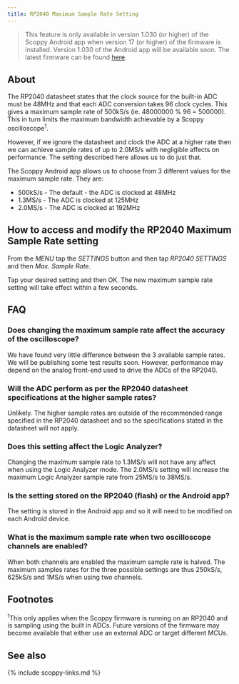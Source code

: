 ```yaml
---
title: RP2040 Maximum Sample Rate Setting
---
```


> This feature is only available in version 1.030 (or higher) of the Scoppy Android app when version 17 (or higher) of the firmware is installed.  Version 1.030 of the Android app will be available soon. The latest firmware can be found [here](../wiki/firmware-versions).

## About

The RP2040 datasheet states that the clock source for the built-in ADC must be 48MHz and that each ADC conversion takes 96 clock cycles.
This gives a maximum sample rate of 500kS/s (ie. 48000000 % 96 = 500000). This in turn limits the maximum bandwidth achievable by a Scoppy oscilloscope<sup>1</sup>.

However, if we ignore the datasheet and clock the ADC at a higher rate then we can achieve sample rates of up to 2.0MS/s with negligible affects on
performance. The setting described here allows us to do just that.

The Scoppy Android app allows us to choose from 3 different values for the maximum sample rate. They are:
* 500kS/s - The default - the ADC is clocked at 48MHz
* 1.3MS/s - The ADC is clocked at 125MHz
* 2.0MS/s - The ADC is clocked at 192MHz


## How to access and modify the RP2040 Maximum Sample Rate setting

From the _MENU_ tap the _SETTINGS_ button and then tap _RP2040 SETTINGS_ and then _Max. Sample Rate_.

Tap your desired setting and then OK. The new maximum sample rate setting will take effect within a few seconds.

## FAQ
### Does changing the maximum sample rate affect the accuracy of the oscilloscope?
We have found very little difference between the 3 available sample rates. We will be publishing some test results soon. However, performance
may depend on the analog front-end used to drive the ADCs of the RP2040.

### Will the ADC perform as per the RP2040 datasheet specifications at the higher sample rates?
Unlikely. The higher sample rates are outside of the recommended range specified in the RP2040 datasheet and so the specifications stated
in the datasheet will not apply.

### Does this setting affect the Logic Analyzer?
Changing the maximum sample rate to 1.3MS/s will not have any affect when using the Logic Analyzer mode. The 2.0MS/s setting will increase
the maximum Logic Analyzer sample rate from 25MS/s to 38MS/s. 

### Is the setting stored on the RP2040 (flash) or the Android app?
The setting is stored in the Android app and so it will need to be modified on each Android device.

### What is the maximum sample rate when two oscilloscope channels are enabled?
When both channels are enabled the maximum sample rate is halved. The maximum samples rates for the three possible settings are thus
250kS/s, 625kS/s and 1MS/s when using two channels.

## Footnotes
<sup>1</sup>This only applies when the Scoppy firmware is running on an RP2040 and is sampling using the built in ADCs. Future versions of the firmware
may become available that either use an external ADC or target different MCUs.

## See also
{% include scoppy-links.md %}
